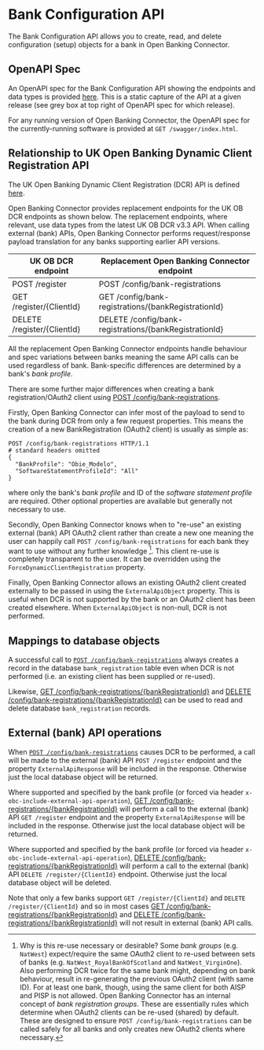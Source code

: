 # Bank Configuration API

The Bank Configuration API allows you to create, read, and delete configuration (setup) objects for a bank in Open Banking Connector.

## OpenAPI Spec

An OpenAPI spec for the Bank Configuration API showing the endpoints and data types is provided [here](./openapi.md). This is a static capture of the API at a given release (see grey box at top right of OpenAPI spec for which release).

For any running version of Open Banking Connector, the OpenAPI spec for the currently-running software is provided at `GET /swagger/index.html`.

## Relationship to UK Open Banking Dynamic Client Registration API

The UK Open Banking Dynamic Client Registration (DCR) API is defined [here](https://openbankinguk.github.io/dcr-docs-pub/).

Open Banking Connector provides replacement endpoints for the UK OB DCR endpoints as shown below. The replacement endpoints, where relevant, use data types from the latest UK OB DCR v3.3 API. When calling external (bank) APIs, Open Banking Connector performs request/response payload translation for any banks supporting earlier API versions.

| UK OB DCR endpoint          | Replacement Open Banking Connector endpoint            |
|-----------------------------|--------------------------------------------------------|
| POST /register              | POST /config/bank-registrations                        |
| GET /register/{ClientId}    | GET /config/bank-registrations/{bankRegistrationId}    |
| DELETE /register/{ClientId} | DELETE /config/bank-registrations/{bankRegistrationId} |

All the replacement Open Banking Connector endpoints handle behaviour and spec variations between banks meaning the same API calls can be used regardless of bank. Bank-specific differences are determined by a bank's *bank profile*.

There are some further major differences when creating a bank registration/OAuth2 client using [POST /config/bank-registrations](./openapi.md).

Firstly, Open Banking Connector can infer most of the payload to send to the bank during DCR from only a few request properties. This means the creation of a new BankRegistration (OAuth2 client) is usually as simple as:
```http
POST /config/bank-registrations HTTP/1.1
# standard headers omitted
{
  "BankProfile": "Obie_Modelo",
  "SoftwareStatementProfileId": "All"
}
```
where only the bank's *bank profile* and ID of the *software statement profile* are required. Other optional properties are available but generally not necessary to use. 

Secondly, Open Banking Connector knows when to "re-use" an existing external (bank) API OAuth2 client rather than create a new one meaning the user can happily call `POST /config/bank-registrations` for each bank they want to use without any further knowledge [^1]. This client re-use is completely transparent to the user. It can be overridden using the `ForceDynamicClientRegistration` property.

Finally, Open Banking Connector allows an existing OAuth2 client created externally to be passed in using the `ExternalApiObject` property. This is useful when DCR is not supported by the bank or an OAuth2 client has been created elsewhere. When `ExternalApiObject` is non-null, DCR is not performed.

## Mappings to database objects

A successful call to [`POST /config/bank-registrations`](./openapi.md) always creates a record in the database `bank_registration` table even when DCR is not performed (i.e. an existing client has been supplied or re-used).

Likewise, [GET /config/bank-registrations/{bankRegistrationId}](./openapi.md) and [DELETE /config/bank-registrations/{bankRegistrationId}](./openapi.md) can be used to read and delete database `bank_registration` records. 

## External (bank) API operations

When [`POST /config/bank-registrations`](./openapi.md) causes DCR to be performed, a call will be made to the external (bank) API `POST /register` endpoint and the property `ExternalApiResponse` will be included in the response. Otherwise just the local database object will be returned.

Where supported and specified by the bank profile (or forced via header `x-obc-include-external-api-operation`), [GET /config/bank-registrations/{bankRegistrationId}](./openapi.md) will perform a call to the external (bank) API `GET /register` endpoint and the property `ExternalApiResponse` will be included in the response. Otherwise just the local database object will be returned.

Where supported and specified by the bank profile (or forced via header `x-obc-include-external-api-operation`), [DELETE /config/bank-registrations/{bankRegistrationId}](./openapi.md) will perform a call to the external (bank) API `DELETE /register/{ClientId}` endpoint. Otherwise just the local database object will be deleted.

Note that only a few banks support `GET /register/{ClientId}` and `DELETE /register/{ClientId}` and so in most cases [GET /config/bank-registrations/{bankRegistrationId}](./openapi.md) and [DELETE /config/bank-registrations/{bankRegistrationId}](./openapi.md) will not result in external (bank) API calls.

[^1]: Why is this re-use necessary or desirable? Some *bank groups* (e.g. `NatWest`) expect/require the same OAuth2 client to re-used between sets of banks (e.g. `NatWest_RoyalBankOfScotland` and `NatWest_VirginOne`). Also performing DCR twice for the same bank might, depending on bank behaviour, result in re-generating the previous OAuth2 client (with same ID). For at least one bank, though, using the same client for both AISP and PISP is not allowed. Open Banking Connector has an internal concept of *bank registration groups*. These are essentially rules which determine when OAuth2 clients can be re-used (shared) by default. These are designed to ensure `POST /config/bank-registrations` can be called safely for all banks and only creates new OAuth2 clients where necessary.

